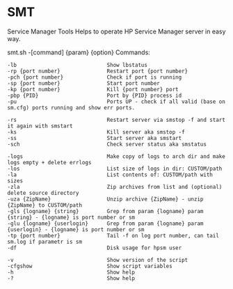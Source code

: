 # SMT
Service Manager Tools
Helps to operate HP Service Manager server in easy way.

 smt.sh -[command] {param} {option}
  Commands:

    -lb                             Show lbstatus
    -rp {port number}               Restart port {port number}
    -pch {port number}              Check if port is running
    -sp {port number}               Start port number
    -kp {port number}               Kill {port number} port
    -pbp {PID}                      Port by {PID} process id
    -pu                             Ports UP - check if all valid (base on sm.cfg) ports running and show err ports.

    -rs                             Restart server via smstop -f and start it again with smstart
    -ks                             Kill server aka smstop -f
    -ss                             Start server aka smstart
    -sch                            Check server status aka smstatus

    -logs                           Make copy of logs to arch dir and make logs empty + delete errlogs
    -los                            List size of logs in dir: CUSTOM/path
    -la                             List contents of: CUSTOM/path with sizes
    -zla                            Zip archives from list and (optional) delete source directory
    -uza {ZipName}                  Unzip archive {ZipName} - unzip {ZipName} to CUSTOM/path
    -gls {logname} {string}         Grep from param {logname} param {string} - {logname} is port number or sm
    -glu {logname} {userlogin}      Grep from param {logname} param {userlogin} - {logname} is port number or sm
    -tp {port number}               Tail -f on log port number, can tail sm.log if parametr is sm
    -df                             Disk usage for hpsm user

    -v                              Show version of the script
    -cfgshow                        Show script variables
    -h                              Show help
    -?                              Show help

